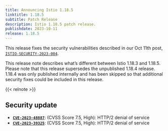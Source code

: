 ```yaml
---
title: Announcing Istio 1.18.5
linktitle: 1.18.5
subtitle: Patch Release
description: Istio 1.18.5 patch release.
publishdate: 2023-10-11
release: 1.18.5
---
```


This release fixes the security vulnerabilities described in our Oct 11th post, [`ISTIO-SECURITY-2023-004`](/news/security/istio-security-2023-004).

This release note describes what’s different between Istio 1.18.3 and 1.18.5. Please note that this release supersedes the unpublished 1.18.4 release. 1.18.4 was only published internally and has been skipped so that additional security fixes could be included in this release.

{{< relnote >}}

## Security update

- __[`CVE-2023-48887`](https://nvd.nist.gov/vuln/detail/CVE-2023-44487)__: (CVSS Score 7.5, High): HTTP/2 denial of service
- __[`CVE-2023-39325`](https://github.com/golang/go/issues/63417)__: (CVSS Score 7.5, High): HTTP/2 denial of service
